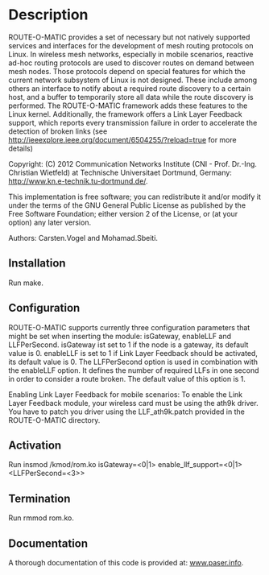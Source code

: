 Description
============
ROUTE-O-MATIC provides  a  set  of  necessary  but  not  natively  supported  services and interfaces for the development of mesh routing protocols on Linux. In wireless mesh networks, especially in mobile scenarios, reactive  ad-hoc  routing  protocols  are  used  to  discover  routes on  demand  between  mesh  nodes.  Those  protocols  depend  on special  features  for  which  the  current  network  subsystem  of Linux is not designed. These include among others an interface to  notify  about  a  required  route  discovery  to  a  certain  host, and  a  buffer  to  temporarily  store  all  data  while  the  route discovery  is  performed.  The ROUTE-O-MATIC framework  adds these features to the Linux kernel. Additionally, the framework offers a  Link  Layer  Feedback  support,  which  reports  every transmission failure in order to accelerate the detection of broken links (see http://ieeexplore.ieee.org/document/6504255/?reload=true for more details)

Copyright: (C) 2012 Communication Networks Institute (CNI - Prof. Dr.-Ing. Christian Wietfeld) at Technische Universitaet Dortmund, Germany: http://www.kn.e-technik.tu-dortmund.de/.

This implementation is free software; you can redistribute it and/or modify it under the terms of the GNU General Public License as published by the Free Software Foundation; either version 2 of the License, or (at your option) any later version.

Authors: Carsten.Vogel and Mohamad.Sbeiti.

Installation
------------

Run make. 

Configuration
-------------

ROUTE-O-MATIC supports currently three configuration parameters that might be set when inserting the module: isGateway,  enableLLF and LLFPerSecond. isGateway ist set to 1 if the node is a gateway, its default value is 0.  enableLLF is set to 1 if Link Layer Feedback should be activated, its default value is 0.  The LLFPerSecond option is used in combination with the enableLLF option. It defines the number of required LLFs in one second in order to consider a route broken. The default value of this option is 1.

Enabling Link Layer Feedback for mobile scenarios: To enable the Link Layer Feedback module, your wireless card must be using the ath9k driver. You have to patch you driver using the LLF_ath9k.patch provided in the ROUTE-O-MATIC directory.

Activation
-----------

Run insmod <PATH>/kmod/rom.ko isGateway=<0|1> enable_llf_support=<0|1> <LLFPerSecond=<3>>

Termination
------------

Run rmmod rom.ko.

Documentation
--------------
A thorough documentation of this code is provided at: www.paser.info.